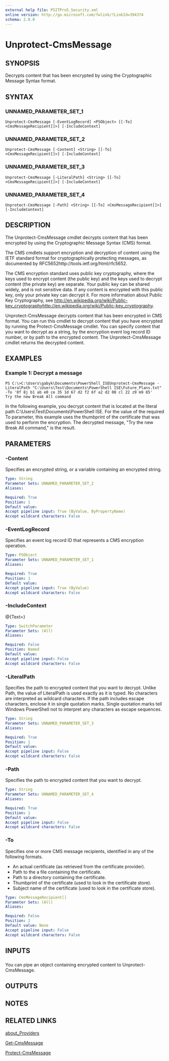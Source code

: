 ```yaml
---
external help file: PSITPro5_Security.xml
online version: http://go.microsoft.com/fwlink/?LinkId=394374
schema: 2.0.0
---
```


# Unprotect-CmsMessage
## SYNOPSIS
Decrypts content that has been encrypted by using the Cryptographic Message Syntax format.

## SYNTAX

### UNNAMED_PARAMETER_SET_1
```
Unprotect-CmsMessage [-EventLogRecord] <PSObject> [[-To] <CmsMessageRecipient[]>] [-IncludeContext]
```

### UNNAMED_PARAMETER_SET_2
```
Unprotect-CmsMessage [-Content] <String> [[-To] <CmsMessageRecipient[]>] [-IncludeContext]
```

### UNNAMED_PARAMETER_SET_3
```
Unprotect-CmsMessage [-LiteralPath] <String> [[-To] <CmsMessageRecipient[]>] [-IncludeContext]
```

### UNNAMED_PARAMETER_SET_4
```
Unprotect-CmsMessage [-Path] <String> [[-To] <CmsMessageRecipient[]>] [-IncludeContext]
```

## DESCRIPTION
The Unprotect-CmsMessage cmdlet decrypts content that has been encrypted by using the Cryptographic Message Syntax (CMS) format.

The CMS cmdlets support encryption and decryption of content using the IETF standard format for cryptographically protecting messages, as documented by RFC5652http://tools.ietf.org/html/rfc5652.

The CMS encryption standard uses public key cryptography, where the keys used to encrypt content (the public key) and the keys used to decrypt content (the private key) are separate.
Your public key can be shared widely, and is not sensitive data.
If any content is encrypted with this public key, only your private key can decrypt it.
For more information about Public Key Cryptography, see http://en.wikipedia.org/wiki/Public-key_cryptographyhttp://en.wikipedia.org/wiki/Public-key_cryptography.

Unprotect-CmsMessage decrypts content that has been encrypted in CMS format.
You can run this cmdlet to decrypt content that you have encrypted by running the Protect-CmsMessage cmdlet.
You can specify content that you want to decrypt as a string, by the encryption event log record ID number, or by path to the encrypted content.
The Unprotect-CmsMessage cmdlet returns the decrypted content.

## EXAMPLES

### Example 1: Decrypt a message
```
PS C:\>C:\Users\gabyk\Documents\PowerShell_ISEUnprotect-CmsMessage -LiteralPath "C:\Users\Test\Documents\PowerShell ISE\Future_Plans.txt" -To '‎0f 8j b1 ab e0 ce 35 1d 67 d2 f2 6f a2 d2 00 cl 22 z9 m9 85'
Try the new Break All command
```

In the following example, you decrypt content that is located at the literal path C:\Users\Test\Documents\PowerShell ISE.
For the value of the required To parameter, this example uses the thumbprint of the certificate that was used to perform the encryption.
The decrypted message, "Try the new Break All command," is the result.

## PARAMETERS

### -Content
Specifies an encrypted string, or a variable containing an encrypted string.

```yaml
Type: String
Parameter Sets: UNNAMED_PARAMETER_SET_2
Aliases: 

Required: True
Position: 1
Default value: 
Accept pipeline input: True (ByValue, ByPropertyName)
Accept wildcard characters: False
```

### -EventLogRecord
Specifies an event log record ID that represents a CMS encryption operation.

```yaml
Type: PSObject
Parameter Sets: UNNAMED_PARAMETER_SET_1
Aliases: 

Required: True
Position: 1
Default value: 
Accept pipeline input: True (ByValue)
Accept wildcard characters: False
```

### -IncludeContext
@{Text=}

```yaml
Type: SwitchParameter
Parameter Sets: (All)
Aliases: 

Required: False
Position: Named
Default value: 
Accept pipeline input: False
Accept wildcard characters: False
```

### -LiteralPath
Specifies the path to encrypted content that you want to decrypt.
Unlike Path, the value of LiteralPath is used exactly as it is typed.
No characters are interpreted as wildcard characters.
If the path includes escape characters, enclose it in single quotation marks.
Single quotation marks tell Windows PowerShell not to interpret any characters as escape sequences.

```yaml
Type: String
Parameter Sets: UNNAMED_PARAMETER_SET_3
Aliases: 

Required: True
Position: 1
Default value: 
Accept pipeline input: False
Accept wildcard characters: False
```

### -Path
Specifies the path to encrypted content that you want to decrypt.

```yaml
Type: String
Parameter Sets: UNNAMED_PARAMETER_SET_4
Aliases: 

Required: True
Position: 1
Default value: 
Accept pipeline input: False
Accept wildcard characters: False
```

### -To
Specifies one or more CMS message recipients, identified in any of the following formats. 

- An actual certificate (as retrieved from the certificate provider).
- Path to the a file containing the certificate.
- Path to a directory containing the certificate.
- Thumbprint of the certificate (used to look in the certificate store).
- Subject name of the certificate (used to look in the certificate store).

```yaml
Type: CmsMessageRecipient[]
Parameter Sets: (All)
Aliases: 

Required: False
Position: 2
Default value: None
Accept pipeline input: False
Accept wildcard characters: False
```

## INPUTS

### 
You can pipe an object containing encrypted content to Unprotect-CmsMessage.

## OUTPUTS

## NOTES

## RELATED LINKS

[about_Providers](http://technet.microsoft.com/library/hh847791.aspx)

[Get-CmsMessage](edc1da07-533f-4b29-93e8-2aec60ab3b85)

[Protect-CmsMessage](11499212-e984-4cd3-8394-15c6e0d19c45)

